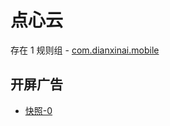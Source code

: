 # 点心云

存在 1 规则组 - [com.dianxinai.mobile](/src/apps/com.dianxinai.mobile.ts)

## 开屏广告

- [快照-0](https://i.gkd.li/i/12847518)
